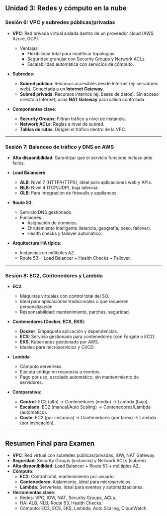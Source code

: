 
## **Unidad 3: Redes y cómputo en la nube**

### **Sesión 6: VPC y subredes públicas/privadas**

- **VPC**: Red privada virtual aislada dentro de un proveedor cloud (AWS, Azure, GCP).
  - Ventajas:
    - Flexibilidad total para modificar topologías.
    - Seguridad granular con Security Groups y Network ACLs.
    - Escalabilidad automática con servicios de cómputo.

- **Subredes**:
  - **Subred pública**: Recursos accesibles desde Internet (ej: servidores web). Conectada a un **Internet Gateway**.
  - **Subred privada**: Recursos internos (ej: bases de datos). Sin acceso directo a Internet; usan **NAT Gateway** para salida controlada.

- **Componentes clave**:
  - **Security Groups**: Filtran tráfico a nivel de instancia.
  - **Network ACLs**: Reglas a nivel de subred.
  - **Tablas de rutas**: Dirigen el tráfico dentro de la VPC.

---

### **Sesión 7: Balanceo de tráfico y DNS en AWS**

- **Alta disponibilidad**: Garantizar que el servicio funcione incluso ante fallos.

- **Load Balancers**:
  - **ALB**: Nivel 7 (HTTP/HTTPS), ideal para aplicaciones web y APIs.
  - **NLB**: Nivel 4 (TCP/UDP), baja latencia.
  - **GLB**: Para integración de firewalls y appliances.

- **Route 53**:
  - Servicio DNS gestionado.
  - Funciones:
    - Asignación de dominios.
    - Enrutamiento inteligente (latencia, geografía, peso, failover).
    - Health checks y failover automático.

- **Arquitectura HA típica**:
  - Instancias en múltiples AZ.
  - Route 53 + Load Balancer + Health Checks + Failover.

---

### **Sesión 8: EC2, Contenedores y Lambda**

- **EC2**:
  - Máquinas virtuales con control total del SO.
  - Ideal para aplicaciones tradicionales o que requieren personalización.
  - Responsabilidad: mantenimiento, parches, seguridad.

- **Contenedores (Docker, ECS, EKS)**:
  - **Docker**: Empaqueta aplicación y dependencias.
  - **ECS**: Servicio gestionado para contenedores (con Fargate o EC2).
  - **EKS**: Kubernetes gestionado por AWS.
  - Ideales para microservicios y CI/CD.

- **Lambda**:
  - Cómputo serverless.
  - Ejecuta código en respuesta a eventos.
  - Pago por uso, escalado automático, sin mantenimiento de servidores.

- **Comparativa**:
  - **Control**: EC2 (alto) → Contenedores (medio) → Lambda (bajo).
  - **Escalado**: EC2 (manual/Auto Scaling) → Contenedores/Lambda (automático).
  - **Coste**: EC2 (por instancia) → Contenedores (por tarea) → Lambda (por invocación).

---

## **Resumen Final para Examen**

- **VPC**: Red virtual con subredes públicas/privadas, IGW, NAT Gateway.
- **Seguridad**: Security Groups (instancia) y Network ACLs (subred).
- **Alta disponibilidad**: Load Balancer + Route 53 + múltiples AZ.
- **Cómputo**:
  - **EC2**: Control total, mantenimiento por usuario.
  - **Contenedores**: Aislamiento, ideal para microservicios.
  - **Lambda**: Serverless, ideal para eventos y automatizaciones.
- **Herramientas clave**:
  - Redes: VPC, IGW, NAT, Security Groups, ACLs.
  - HA: ALB, NLB, Route 53, Health Checks.
  - Cómputo: EC2, ECS, EKS, Lambda, Auto Scaling, CloudWatch.
